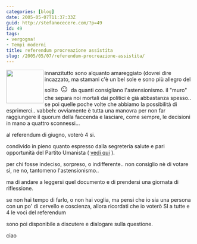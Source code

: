 ```yaml
---
categories: [blog]
date: 2005-05-07T11:37:33Z
guid: http://stefanocecere.com/?p=49
id: 49
tags:
- vergogna!
- Tempi moderni
title: referendum procreazione assistita
slug: /2005/05/07/referendum-procreazione-assistita/
---
```


<img src="http://www.lucacoscioni.it/files/spilla.jpg" align="left" width="100" height="90" />innanzitutto sono alquanto amareggiato (dovrei dire incazzato, ma stamani c'è un bel sole e sono pi&#xf9; allegro del solito <span style="font-size: 20pt">&#x263a;</span> da quanti consigliano l'astensionismo. il "muro" che separa noi mortali dai politici è già abbastanza spesso.. se poi quelle poche volte che abbiamo la possibilità di esprimerci.. vabbeh: ovviamente è tutta una manovra per non far raggiungere il quorum della faccenda e lasciare, come sempre, le decisioni in mano a quattro sconnessi…

al referendum di giugno, voterò 4 si.

condivido in pieno quanto espresso dalla segreteria salute e pari opportunità del Partito Umanista ( [vedi qui](http://www.pumilano.it/pumilano/index.php?option=com_content&task=view&id=19&Itemid=26) ).

per chi fosse indeciso, sorpreso, o indifferente.. non consiglio nè di votare s&#xec;, ne no, tantomeno l'astensionismo..
  
ma di andare a leggersi quel documento e di prendersi una giornata di riflessione.

se non hai tempo di farlo, o non hai voglia, ma pensi che io sia una persona con un po' di cervello e coscienza, allora ricordati che io voterò SI a tutte e 4 le voci del referendum

sono poi disponibile a discutere e dialogare sulla questione.

ciao